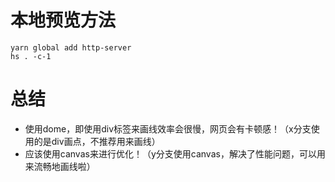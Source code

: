 # 本地预览方法

```
yarn global add http-server
hs . -c-1
```
# 总结

* 使用dome，即使用div标签来画线效率会很慢，网页会有卡顿感！（x分支使用的是div画点，不推荐用来画线）
* 应该使用canvas来进行优化！（y分支使用canvas，解决了性能问题，可以用来流畅地画线啦）

